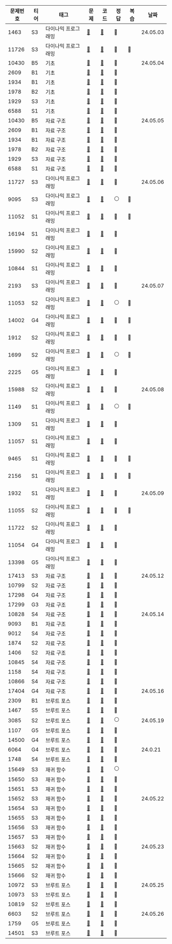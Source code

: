 | 문제번호  | 티어 | 태그         |문제| 코드                                                                                           |정답|복습| 날짜       |
|-------|----|------------|---|----------------------------------------------------------------------------------------------|---|--|----------|
| 1463  | S3 | 다이나믹 프로그래밍 |[📄](https://www.acmicpc.net/problem/1463)| [🔑](https://github.com/Dohynghyng/algorithm-study/blob/main/Dynamic%20Programming/1463.py)  |🔵|| 24.05.03 |
| 11726 | S3 | 다이나믹 프로그래밍 |[📄](https://www.acmicpc.net/problem/11726)| [🔑](https://github.com/Dohynghyng/algorithm-study/blob/main/Dynamic%20Programming/11726.py) |🔴|🔵|          |
|10430|B5| 기초         |[📄](https://www.acmicpc.net/problem/10430)|[🔑](https://github.com/Dohynghyng/algorithm-study/blob/main/Basic/10430.py)|🔵|| 24.05.04 |
|2609|B1| 기초      |[📄](https://www.acmicpc.net/problem/2609)|[🔑](https://github.com/Dohynghyng/algorithm-study/blob/main/Basic/2609.py)|🔵||          |
|1934|B1| 기초      |[📄](https://www.acmicpc.net/problem/1934)|[🔑](https://github.com/Dohynghyng/algorithm-study/blob/main/Basic/1934.py)|🔵||          |
|1978|B2| 기초      |[📄](https://www.acmicpc.net/problem/1978)|[🔑](https://github.com/Dohynghyng/algorithm-study/blob/main/Basic/1978.py)|🔵||          |
|1929|S3| 기초      |[📄](https://www.acmicpc.net/problem/1929)|[🔑](https://github.com/Dohynghyng/algorithm-study/blob/main/Basic/1929.py)|🔵||          |
|6588|S1| 기초      |[📄](https://www.acmicpc.net/problem/6588)|[🔑](https://github.com/Dohynghyng/algorithm-study/blob/main/Basic/6588.py)|🔵||          |
|10430|B5| 자료 구조      |[📄](https://www.acmicpc.net/problem/10430)|[🔑](https://github.com/Dohynghyng/algorithm-study/blob/main/Basic/10430.py)|🔵|| 24.05.05 |
|2609|B1| 자료 구조      |[📄](https://www.acmicpc.net/problem/2609)|[🔑](https://github.com/Dohynghyng/algorithm-study/blob/main/Basic/2609.py)|🔵||          |
|1934|B1| 자료 구조      |[📄](https://www.acmicpc.net/problem/1934)|[🔑](https://github.com/Dohynghyng/algorithm-study/blob/main/Basic/1934.py)|🔵||          |
|1978|B2| 자료 구조      |[📄](https://www.acmicpc.net/problem/1978)|[🔑](https://github.com/Dohynghyng/algorithm-study/blob/main/Basic/1978.py)|🔵||          |
|1929|S3| 자료 구조      |[📄](https://www.acmicpc.net/problem/1929)|[🔑](https://github.com/Dohynghyng/algorithm-study/blob/main/Basic/1929.py)|🔵||          |
|6588|S1| 자료 구조      |[📄](https://www.acmicpc.net/problem/6588)|[🔑](https://github.com/Dohynghyng/algorithm-study/blob/main/Basic/6588.py)|🔵||          |
| 11727 | S3 | 다이나믹 프로그래밍 |[📄](https://www.acmicpc.net/problem/11727)| [🔑](https://github.com/Dohynghyng/algorithm-study/blob/main/Dynamic%20Programming/11727.py) |🔵|| 24.05.06 |
| 9095  | S3 | 다이나믹 프로그래밍 |[📄](https://www.acmicpc.net/problem/9095)| [🔑](https://github.com/Dohynghyng/algorithm-study/blob/main/Dynamic%20Programming/9095.py)  |⚪|🔵|          |
| 11052 | S1 | 다이나믹 프로그래밍 |[📄](https://www.acmicpc.net/problem/11052)| [🔑](https://github.com/Dohynghyng/algorithm-study/blob/main/Dynamic%20Programming/11052.py) |🔴|🔵|          |
| 16194 | S1 | 다이나믹 프로그래밍 |[📄](https://www.acmicpc.net/problem/16194)| [🔑](https://github.com/Dohynghyng/algorithm-study/blob/main/Dynamic%20Programming/16194.py) |🔵||          |
| 15990 | S2 | 다이나믹 프로그래밍 |[📄](https://www.acmicpc.net/problem/15990)| [🔑](https://github.com/Dohynghyng/algorithm-study/blob/main/Dynamic%20Programming/15990.py) |🔵||          |
| 10844 | S1 | 다이나믹 프로그래밍 |[📄](https://www.acmicpc.net/problem/10844)| [🔑](https://github.com/Dohynghyng/algorithm-study/blob/main/Dynamic%20Programming/10844.py) |🔵||          |
| 2193  | S3 | 다이나믹 프로그래밍 |[📄](https://www.acmicpc.net/problem/2193)| [🔑](https://github.com/Dohynghyng/algorithm-study/blob/main/Dynamic%20Programming/2193.py)  |🔵|| 24.05.07 |
| 11053 | S2 | 다이나믹 프로그래밍 |[📄](https://www.acmicpc.net/problem/11053)| [🔑](https://github.com/Dohynghyng/algorithm-study/blob/main/Dynamic%20Programming/11053.py) |⚪|🔵|          |
| 14002 | G4 | 다이나믹 프로그래밍 |[📄](https://www.acmicpc.net/problem/14002)| [🔑](https://github.com/Dohynghyng/algorithm-study/blob/main/Dynamic%20Programming/14002.py) |🔴|🔵|          |
| 1912  | S2 | 다이나믹 프로그래밍 |[📄](https://www.acmicpc.net/problem/1912)| [🔑](https://github.com/Dohynghyng/algorithm-study/blob/main/Dynamic%20Programming/1912.py)  |🔴|🔵|          |
| 1699  | S2 | 다이나믹 프로그래밍 |[📄](https://www.acmicpc.net/problem/1699)| [🔑](https://github.com/Dohynghyng/algorithm-study/blob/main/Dynamic%20Programming/1699.py)  |⚪|🔵|          |
| 2225  | G5 | 다이나믹 프로그래밍 |[📄](https://www.acmicpc.net/problem/2225)| [🔑](https://github.com/Dohynghyng/algorithm-study/blob/main/Dynamic%20Programming/2225.py)  |🔵||          |
| 15988 | S2 | 다이나믹 프로그래밍 |[📄](https://www.acmicpc.net/problem/15988)| [🔑](https://github.com/Dohynghyng/algorithm-study/blob/main/Dynamic%20Programming/15988.py) |🔵|| 24.05.08 |
| 1149  | S1 | 다이나믹 프로그래밍 |[📄](https://www.acmicpc.net/problem/1149)| [🔑](https://github.com/Dohynghyng/algorithm-study/blob/main/Dynamic%20Programming/1149.py)  |⚪|🔵|          |
| 1309  | S1 | 다이나믹 프로그래밍 |[📄](https://www.acmicpc.net/problem/1309)| [🔑](https://github.com/Dohynghyng/algorithm-study/blob/main/Dynamic%20Programming/1309.py)  |🔵||          |
| 11057 | S1 | 다이나믹 프로그래밍 |[📄](https://www.acmicpc.net/problem/11057)| [🔑](https://github.com/Dohynghyng/algorithm-study/blob/main/Dynamic%20Programming/11057.py) |🔵||          |
| 9465  | S1 | 다이나믹 프로그래밍 |[📄](https://www.acmicpc.net/problem/9465)| [🔑](https://github.com/Dohynghyng/algorithm-study/blob/main/Dynamic%20Programming/9465.py)  |🔴|🔵|          |
| 2156  | S1 | 다이나믹 프로그래밍 |[📄](https://www.acmicpc.net/problem/2156)| [🔑](https://github.com/Dohynghyng/algorithm-study/blob/main/Dynamic%20Programming/2156.py)  |🔴|🔵|          |
| 1932  | S1 | 다이나믹 프로그래밍 |[📄](https://www.acmicpc.net/problem/1932)| [🔑](https://github.com/Dohynghyng/algorithm-study/blob/main/Dynamic%20Programming/1932.py)  |🔵|| 24.05.09 |
| 11055 | S2 | 다이나믹 프로그래밍 |[📄](https://www.acmicpc.net/problem/11055)| [🔑](https://github.com/Dohynghyng/algorithm-study/blob/main/Dynamic%20Programming/11055.py) |🔴|🔵|          |
| 11722 | S2 | 다이나믹 프로그래밍 |[📄](https://www.acmicpc.net/problem/11722)| [🔑](https://github.com/Dohynghyng/algorithm-study/blob/main/Dynamic%20Programming/11722.py) |🔵||          |
| 11054 | G4 | 다이나믹 프로그래밍 |[📄](https://www.acmicpc.net/problem/11054)| [🔑](https://github.com/Dohynghyng/algorithm-study/blob/main/Dynamic%20Programming/11054.py) |🔵||          |
| 13398 | G5 | 다이나믹 프로그래밍 |[📄](https://www.acmicpc.net/problem/13398)| [🔑](https://github.com/Dohynghyng/algorithm-study/blob/main/Dynamic%20Programming/13398.py) |🔵||          |
| 17413  | S3 | 자료 구조      |[📄](https://www.acmicpc.net/problem/17413)| [🔑](https://github.com/Dohynghyng/algorithm-study/blob/main/Data%20Structure/17413.py)       |🔵|| 24.05.12 |
| 10799  | S2 | 자료 구조      |[📄](https://www.acmicpc.net/problem/10799)| [🔑](https://github.com/Dohynghyng/algorithm-study/blob/main/Data%20Structure/10799.py)       |🔵||          |
| 17298  | G4 | 자료 구조      |[📄](https://www.acmicpc.net/problem/17298)| [🔑](https://github.com/Dohynghyng/algorithm-study/blob/main/Data%20Structure/17298.py)       |🔵||          |
| 17299  | G3 | 자료 구조      |[📄](https://www.acmicpc.net/problem/17299)| [🔑](https://github.com/Dohynghyng/algorithm-study/blob/main/Data%20Structure/17299.py)       |🔵||          |
| 10828 | S4 | 자료 구조      |[📄](https://www.acmicpc.net/problem/10828)| [🔑](https://github.com/Dohynghyng/algorithm-study/blob/main/Data%20Structure/10828.py)      |🔵|| 24.05.14 |
| 9093  | B1 | 자료 구조      |[📄](https://www.acmicpc.net/problem/9093)| [🔑](https://github.com/Dohynghyng/algorithm-study/blob/main/Data%20Structure/9093.py)       |🔵||          |
| 9012  | S4 | 자료 구조      |[📄](https://www.acmicpc.net/problem/9012)| [🔑](https://github.com/Dohynghyng/algorithm-study/blob/main/Data%20Structure/9012.py)       |🔵||          |
| 1874  | S2 | 자료 구조      |[📄](https://www.acmicpc.net/problem/1874)| [🔑](https://github.com/Dohynghyng/algorithm-study/blob/main/Data%20Structure/1874.py)       |🔵||          |
|1406| S2 | 자료 구조      |[📄](https://www.acmicpc.net/problem/1406)| [🔑](https://github.com/Dohynghyng/algorithm-study/blob/main/Data%20Structure/1406.py)       |🔵||          |
|10845| S4 | 자료 구조      |[📄](https://www.acmicpc.net/problem/10845)| [🔑](https://github.com/Dohynghyng/algorithm-study/blob/main/Data%20Structure/10845.py)      |🔵||          |
|1158| S4 | 자료 구조      |[📄](https://www.acmicpc.net/problem/1158)| [🔑](https://github.com/Dohynghyng/algorithm-study/blob/main/Data%20Structure/1158.py)       |🔵||          |
|10866| S4 | 자료 구조      |[📄](https://www.acmicpc.net/problem/10866)| [🔑](https://github.com/Dohynghyng/algorithm-study/blob/main/Data%20Structure/10866.py)      |🔵||          |
|17404| G4 | 자료 구조      |[📄](https://www.acmicpc.net/problem/17404)| [🔑](https://github.com/Dohynghyng/algorithm-study/blob/main/Data%20Structure/17404.py)      |🔴|| 24.05.16 |
|2309| B1 | 브루트 포스     |[📄](https://www.acmicpc.net/problem/2309)| [🔑](https://github.com/Dohynghyng/algorithm-study/blob/main/Brute%20Force/2309.py)          |🔵||          |
|1467| S5 | 브루트 포스     |[📄](https://www.acmicpc.net/problem/1467)| [🔑](https://github.com/Dohynghyng/algorithm-study/blob/main/Brute%20Force/1467.py)          |🔵||          |
|3085| S2 | 브루트 포스     |[📄](https://www.acmicpc.net/problem/3085)| [🔑](https://github.com/Dohynghyng/algorithm-study/blob/main/Brute%20Force/3085.py)          |⚪|| 24.05.19 |
|1107| G5 | 브루트 포스     |[📄](https://www.acmicpc.net/problem/1107)| [🔑](https://github.com/Dohynghyng/algorithm-study/blob/main/Brute%20Force/1107.py)          |🔵||          |
|14500| G4 | 브루트 포스     |[📄](https://www.acmicpc.net/problem/14500)| [🔑](https://github.com/Dohynghyng/algorithm-study/blob/main/Brute%20Force/14500.py)         |🔵||          |
|6064| G4 | 브루트 포스     |[📄](https://www.acmicpc.net/problem/6064)| [🔑](https://github.com/Dohynghyng/algorithm-study/blob/main/Brute%20Force/6064.py)          |🔴|| 24.0.21  |
|1748| S4 | 브루트 포스     |[📄](https://www.acmicpc.net/problem/1748)| [🔑](https://github.com/Dohynghyng/algorithm-study/blob/main/Brute%20Force/1748.py)          |🔵||          |
|15649| S3 | 재귀 함수      |[📄](https://www.acmicpc.net/problem/15649)| [🔑](https://github.com/Dohynghyng/algorithm-study/blob/main/Recursive/15649.py)             |⚪||          |
|15650| S3 | 재귀 함수      |[📄](https://www.acmicpc.net/problem/15650)|[🔑](https://github.com/Dohynghyng/algorithm-study/blob/main/Recursive/15650.py)|🔵||          |
|15651| S3 | 재귀 함수      |[📄](https://www.acmicpc.net/problem/15651)|[🔑](https://github.com/Dohynghyng/algorithm-study/blob/main/Recursive/15651.py)|🔵||          |
|15652| S3 | 재귀 함수      |[📄](https://www.acmicpc.net/problem/15652)|[🔑](https://github.com/Dohynghyng/algorithm-study/blob/main/Recursive/15652.py)|🔵|| 24.05.22 |
|15654| S3 | 재귀 함수      |[📄](https://www.acmicpc.net/problem/15654)|[🔑](https://github.com/Dohynghyng/algorithm-study/blob/main/Recursive/15654.py)|🔵||          |
|15655| S3 | 재귀 함수      |[📄](https://www.acmicpc.net/problem/15655)|[🔑](https://github.com/Dohynghyng/algorithm-study/blob/main/Recursive/15655.py)|🔵||          |
|15656| S3 | 재귀 함수      |[📄](https://www.acmicpc.net/problem/15656)|[🔑](https://github.com/Dohynghyng/algorithm-study/blob/main/Recursive/15656.py)|🔵||          |
|15657| S3 | 재귀 함수      |[📄](https://www.acmicpc.net/problem/15657)|[🔑](https://github.com/Dohynghyng/algorithm-study/blob/main/Recursive/15657.py)|🔵||          |
|15663| S2 | 재귀 함수      |[📄](https://www.acmicpc.net/problem/15663)|[🔑](https://github.com/Dohynghyng/algorithm-study/blob/main/Recursive/15663.py)|🔴|| 24.05.23 |
|15664| S2 | 재귀 함수      |[📄](https://www.acmicpc.net/problem/15664)|[🔑](https://github.com/Dohynghyng/algorithm-study/blob/main/Recursive/15664.py)|🔵||          |
|15665| S2 | 재귀 함수      |[📄](https://www.acmicpc.net/problem/15665)|[🔑](https://github.com/Dohynghyng/algorithm-study/blob/main/Recursive/15665.py)|🔵||          |
|15666| S2 | 재귀 함수      |[📄](https://www.acmicpc.net/problem/15666)|[🔑](https://github.com/Dohynghyng/algorithm-study/blob/main/Recursive/15666.py)|🔵||          |
|10972|S3|브루트 포스|[📄](https://www.acmicpc.net/problem/10972)|[🔑](https://github.com/Dohynghyng/algorithm-study/blob/main/Brute%20Force/10972.py)|🔴|| 24.05.25 |
|10973|S3|브루트 포스|[📄](https://www.acmicpc.net/problem/10973)|[🔑](https://github.com/Dohynghyng/algorithm-study/blob/main/Brute%20Force/10973.py)|🔵||  |
|10819|S2|브루트 포스|[📄](https://www.acmicpc.net/problem/10819)|[🔑](https://github.com/Dohynghyng/algorithm-study/blob/main/Brute%20Force/10819.py)|🔵||  |
|6603|S2|브루트 포스|[📄](https://www.acmicpc.net/problem/6603)|[🔑](https://github.com/Dohynghyng/algorithm-study/blob/main/Brute%20Force/6603.py)|🔵|| 24.05.26 |
|1759|G5|브루트 포스|[📄](https://www.acmicpc.net/problem/1759)|[🔑](https://github.com/Dohynghyng/algorithm-study/blob/main/Brute%20Force/1759.py)|🔵||  |
|14501|S3|브루트 포스|[📄](https://www.acmicpc.net/problem/14501)|[🔑](https://github.com/Dohynghyng/algorithm-study/blob/main/Brute%20Force/14501.py)|🔵||  |







<!--
|6603|S2|브루트 포스|[📄](https://www.acmicpc.net/problem/6603)|[🔑](https://github.com/Dohynghyng/algorithm-study/blob/main/Brute%20Force/6603.py)|🔵|| 24.05.26 |
🔵⚪🔴



|14501|S3|브루트 포스|[📄](https://www.acmicpc.net/problem/14501)|[🔑](https://github.com/Dohynghyng/algorithm-study/blob/main/Brute%20Force/14501.py)|🔵||  |

-->

